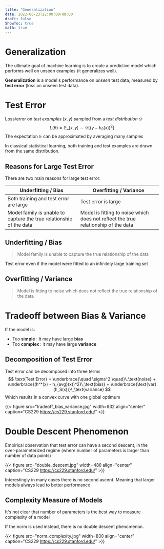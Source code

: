 ```yaml
---
title: "Generalization"
date: 2022-06-23T22:00:00+08:00
draft: false
ShowToc: true
math: true
---
```


# Generalization

The ultimate goal of machine learning is to create a predictive model which performs well on unseen examples (it generalizes well). 

**Generalization** is a model's performance on *unseen* test data, measured by **test error** (loss on unseen test data).



# Test Error

Loss/error on *test examples* $(x,y)$ sampled from a *test distribution* $\mathcal{D}$ 
$$
L(\theta) = \mathbb{E}\_{(x,y)\sim\mathcal{D}}
[ (y-h_\theta(x))^2]
$$
The expectation $\mathbb E$ can be approximated by averaging many samples

In classical statistical learning, both training and test examples are drawn from the same distribution.



## Reasons for Large Test Error

There are two main reasons for large test error:

| Underfitting / Bias                                          | Overfitting / Variance                                       |
| ------------------------------------------------------------ | ------------------------------------------------------------ |
| Both training and test error are large                       | Test error is large                                          |
| Model family is unable to capture the true relationship of the data | Model is fitting to noise which does not reflect the true relationship of the data |



## Underfitting / Bias

> Model family is unable to capture the true relationship of the data

Test error even if the model were fitted to an infinitely large training set



## Overfitting / Variance

> Model is fitting to noise which does not reflect the true relationship of the data



# Tradeoff between Bias & Variance

If the model is:

- Too **simple** : It may have large **bias**
- Too **complex** : It may have large **variance**



## Decomposition of Test Error

Test error can be decomposed into three terms
$$
\text{Test Error} = 
\underbrace{\quad \sigma^2 \quad}\_\text{noise} +
\underbrace{(h^*(x) - h_{avg}(x))^2}\_\text{bias} +
\underbrace{\text{var}(h_S(x))}\_\text{variance}
$$
Which results in a convex curve with one global optimum

{{< figure src="tradeoff_bias_variance.jpg" width=632 align="center" caption="CS229 https://cs229.stanford.edu/" >}}



# Double Descent Phenomenon

Empirical observation that test error can have a second descent, in the over-parameterized regime (where number of parameters is larger than number of data points)

{{< figure src="double_descent.jpg" width=480 align="center" caption="CS229 https://cs229.stanford.edu/" >}}

Interestingly in many cases there is no second ascent. Meaning that larger models always lead to better performance



## Complexity Measure of Models

It's not clear that number of parameters is the best way to measure complexity of a model

If the norm is used instead, there is no double descent phenomenon.

{{< figure src="norm_complexity.jpg" width=800 align="center" caption="CS229 https://cs229.stanford.edu/" >}}